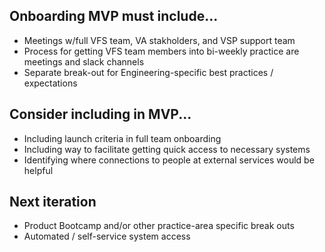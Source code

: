 ## Onboarding MVP must include...
- Meetings w/full VFS team, VA stakholders, and VSP support team
- Process for getting VFS team members into bi-weekly practice are meetings and slack channels
- Separate break-out for Engineering-specific best practices / expectations

## Consider including in MVP...
- Including launch criteria in full team onboarding
- Including way to facilitate getting quick access to necessary systems
- Identifying where connections to people at external services would be helpful

## Next iteration
- Product Bootcamp and/or other practice-area specific break outs
- Automated / self-service system access

